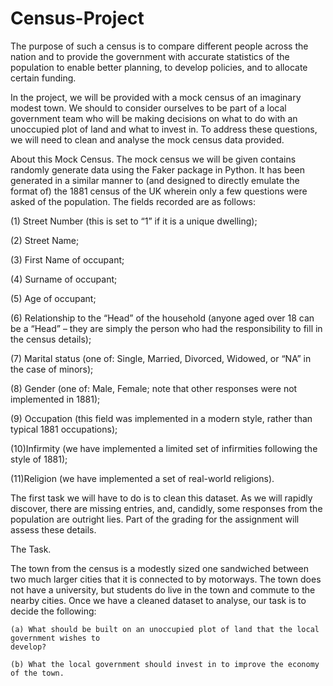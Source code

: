 # Census-Project
The purpose of such a census is to compare different people across the  nation and to provide the government with accurate statistics of the population to enable better  planning, to develop policies, and to allocate certain funding.

In the project, we will be provided with a mock census of an imaginary modest town. We should to consider ourselves to be part of a local government team who will be making decisions on what to 
do with an unoccupied plot of land and what to invest in. To address these questions, we will need to 
clean and analyse the mock census data provided. 

About this Mock Census.
The mock census we will be given contains randomly generate data using the Faker package in 
Python. It has been generated in a similar manner to (and designed to directly emulate the format of) 
the 1881 census of the UK wherein only a few questions were asked of the population. The fields 
recorded are as follows:

(1) Street Number (this is set to “1” if it is a unique dwelling);

(2) Street Name;

(3) First Name of occupant;

(4) Surname of occupant;

(5) Age of occupant;

(6) Relationship to the “Head” of the household (anyone aged over 18 can be a “Head” – they are 
simply the person who had the responsibility to fill in the census details);

(7) Marital status (one of: Single, Married, Divorced, Widowed, or “NA” in the case of minors);

(8) Gender (one of: Male, Female; note that other responses were not implemented in 1881);

(9) Occupation (this field was implemented in a modern style, rather than typical 1881 
occupations);

(10)Infirmity (we have implemented a limited set of infirmities following the style of 1881);

(11)Religion (we have implemented a set of real-world religions). 

The first task we will have to do is to clean this dataset. As we will rapidly discover, there are missing 
entries, and, candidly, some responses from the population are outright lies. Part of the grading for the 
assignment will assess these details. 

The Task.

The town from the census is a modestly sized one sandwiched between two much larger cities that it is 
connected to by motorways. The town does not have a university, but students do live in the town and 
commute to the nearby cities. Once we have a cleaned dataset to analyse, our task is to decide the 
following:

    (a) What should be built on an unoccupied plot of land that the local government wishes to 
    develop?
    
    (b) What the local government should invest in to improve the economy of the town.
